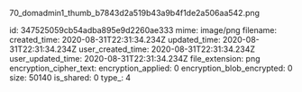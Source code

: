 70_domadmin1_thumb_b7843d2a519b43a9b4f1de2a506aa542.png

id: 347525059cb54adba895e9d2260ae333
mime: image/png
filename: 
created_time: 2020-08-31T22:31:34.234Z
updated_time: 2020-08-31T22:31:34.234Z
user_created_time: 2020-08-31T22:31:34.234Z
user_updated_time: 2020-08-31T22:31:34.234Z
file_extension: png
encryption_cipher_text: 
encryption_applied: 0
encryption_blob_encrypted: 0
size: 50140
is_shared: 0
type_: 4